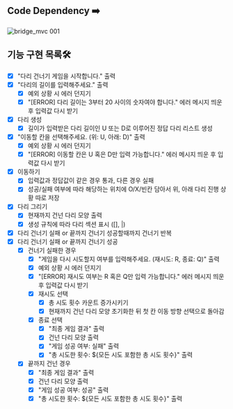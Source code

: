 ## Code Dependency ➡️
![bridge_mvc 001](https://user-images.githubusercontent.com/111125577/203161141-7ff7c881-b0de-4c65-bc9a-eca11219ed20.jpeg)

## 기능 구현 목록🛠
- [x] "다리 건너기 게임을 시작합니다." 출력
- [x] "다리의 길이를 입력해주세요." 출력
    - [x] 예외 상황 시 에러 던지기
    - [x] "[ERROR] 다리 길이는 3부터 20 사이의 숫자여야 합니다." 에러 메시지 띄운 후 입력값 다시 받기
- [x] 다리 생성
    - [x] 길이가 입력받은 다리 길이인 U 또는 D로 이루어진 정답 다리 리스트 생성
- [x] "이동할 칸을 선택해주세요. (위: U, 아래: D)" 출력
    - [x] 예외 상황 시 에러 던지기
    - [x] "[ERROR] 이동할 칸은 U 혹은 D만 입력 가능합니다." 에러 메시지 띄운 후 입력값 다시 받기
- [x] 이동하기
    - [x] 입력값과 정답값이 같은 경우 통과, 다른 경우 실패
    - [x] 성공/실패 여부에 따라 해당하는 위치에 O/X/빈칸 담아서 위, 아래 다리 진행 상황 따로 저장
- [x] 다리 그리기 
    - [x] 현재까지 건넌 다리 모양 출력
    - [x] 생성 규칙에 따라 다리 섹션 표시 ([], |)
- [x] 다리 건너기 실패 or 끝까지 건너기 성공할때까지 건너기 반복
- [x] 다리 건너기 실패 or 끝까지 건너기 성공
    - [x] 건너기 실패한 경우
        - [x] "게임을 다시 시도할지 여부를 입력해주세요. (재시도: R, 종료: Q)" 출력
        - [x] 예외 상황 시 에러 던지기
        - [x] "[ERROR] 재시도 여부는 R 혹은 Q만 입력 가능합니다." 에러 메시지 띄운 후 입력값 다시 받기
        - [x] 재시도 선택
            - [x] 총 시도 횟수 카운트 증가시키기
            - [x] 현재까지 건넌 다리 모양 초기화한 뒤 첫 칸 이동 방향 선택으로 돌아감
        - [x] 종료 선택
            - [x] "최종 게임 결과" 출력
            - [x] 건넌 다리 모양 출력
            - [x] "게임 성공 여부: 실패" 출력
            - [x] "총 시도한 횟수: ${모든 시도 포함한 총 시도 횟수}" 출력
    - [x] 끝까지 건넌 경우 
        - [x] "최종 게임 결과" 출력
        - [x] 건넌 다리 모양 출력
        - [x] "게임 성공 여부: 성공" 출력
        - [x] "총 시도한 횟수: ${모든 시도 포함한 총 시도 횟수}" 출력
